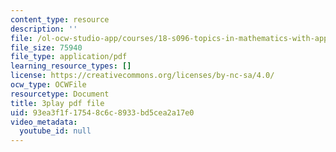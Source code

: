 ```yaml
---
content_type: resource
description: ''
file: /ol-ocw-studio-app/courses/18-s096-topics-in-mathematics-with-applications-in-finance-fall-2013/93ea3f1f17548c6c8933bd5cea2a17e0_Z5yRMMVUC5w.pdf
file_size: 75940
file_type: application/pdf
learning_resource_types: []
license: https://creativecommons.org/licenses/by-nc-sa/4.0/
ocw_type: OCWFile
resourcetype: Document
title: 3play pdf file
uid: 93ea3f1f-1754-8c6c-8933-bd5cea2a17e0
video_metadata:
  youtube_id: null
---
```

